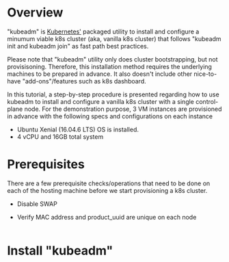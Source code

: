 # Overview

"kubeadm" is [Kubernetes'](https://kubernetes.io/) packaged utility to install and configure a minumum viable k8s cluster (aka, vanilla k8s cluster) that follows "kubeadm init and kubeadm join" as fast path best practices.

Please note that "kubeadm" utility only does cluster bootstrapping, but not provisisoning. Therefore, this installation method requires the underlying machines to be prepared in advance. It also doesn't include other nice-to-have "add-ons"/features such as k8s dashboard.

In this tutorial, a step-by-step procedure is presented regarding how to use kubeadm to install and configure a vanilla k8s cluster with a single control-plane node. For the demonstration purpose, 3 VM instances are provisioned in advance with the following specs and configurations on each instance
* Ubuntu Xenial (16.04.6 LTS) OS is installed. 
* 4 vCPU and 16GB total system

#  Prerequisites

There are a few prerequisite checks/operations that need to be done on each of the hosting machine before we start provisioning a k8s cluster.

* Disable SWAP

* Verify MAC address and product_uuid are unique on each node
```

```



# Install "kubeadm"